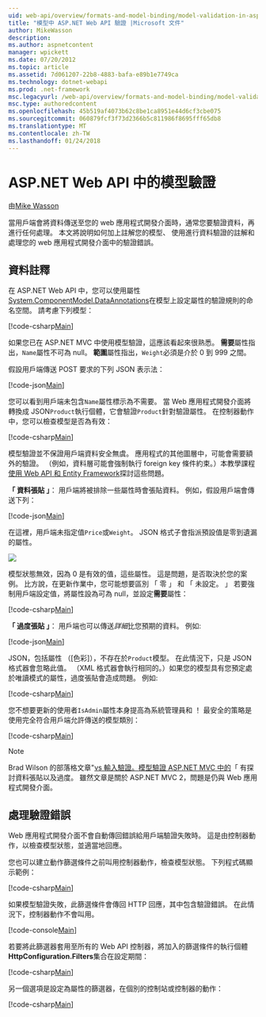 ```yaml
---
uid: web-api/overview/formats-and-model-binding/model-validation-in-aspnet-web-api
title: "模型中 ASP.NET Web API 驗證 |Microsoft 文件"
author: MikeWasson
description: 
ms.author: aspnetcontent
manager: wpickett
ms.date: 07/20/2012
ms.topic: article
ms.assetid: 7d061207-22b8-4883-bafa-e89b1e7749ca
ms.technology: dotnet-webapi
ms.prod: .net-framework
msc.legacyurl: /web-api/overview/formats-and-model-binding/model-validation-in-aspnet-web-api
msc.type: authoredcontent
ms.openlocfilehash: 45b519af4073b62c8be1ca8951e44d6cf3cbe075
ms.sourcegitcommit: 060879fcf3f73d2366b5c811986f8695fff65db8
ms.translationtype: MT
ms.contentlocale: zh-TW
ms.lasthandoff: 01/24/2018
---
```

<a name="model-validation-in-aspnet-web-api"></a>ASP.NET Web API 中的模型驗證
====================
由[Mike Wasson](https://github.com/MikeWasson)

當用戶端會將資料傳送至您的 web 應用程式開發介面時，通常您要驗證資料，再進行任何處理。 本文將說明如何加上註解您的模型、 使用進行資料驗證的註解和處理您的 web 應用程式開發介面中的驗證錯誤。

## <a name="data-annotations"></a>資料註釋

在 ASP.NET Web API 中，您可以使用屬性[System.ComponentModel.DataAnnotations](https://msdn.microsoft.com/library/system.componentmodel.dataannotations.aspx)在模型上設定屬性的驗證規則的命名空間。 請考慮下列模型：

[!code-csharp[Main](model-validation-in-aspnet-web-api/samples/sample1.cs)]

如果您已在 ASP.NET MVC 中使用模型驗證，這應該看起來很熟悉。 **需要**屬性指出，`Name`屬性不可為 null。 **範圍**屬性指出，`Weight`必須是介於 0 到 999 之間。

假設用戶端傳送 POST 要求的下列 JSON 表示法：

[!code-json[Main](model-validation-in-aspnet-web-api/samples/sample2.json)]

您可以看到用戶端未包含`Name`屬性標示為不需要。 當 Web 應用程式開發介面將轉換成 JSON`Product`執行個體，它會驗證`Product`針對驗證屬性。 在控制器動作中，您可以檢查模型是否為有效：

[!code-csharp[Main](model-validation-in-aspnet-web-api/samples/sample3.cs)]

模型驗證並不保證用戶端資料安全無虞。 應用程式的其他圖層中，可能會需要額外的驗證。 （例如，資料層可能會強制執行 foreign key 條件約束。）本教學課程[使用 Web API 和 Entity Framework](../data/using-web-api-with-entity-framework/part-1.md)探討這些問題。

**「 資料張貼 」**： 用戶端將被排除一些屬性時會張貼資料。 例如，假設用戶端會傳送下列：

[!code-json[Main](model-validation-in-aspnet-web-api/samples/sample4.json)]

在這裡，用戶端未指定值`Price`或`Weight`。 JSON 格式子會指派預設值是零到遺漏的屬性。

![](model-validation-in-aspnet-web-api/_static/image1.png)

模型狀態無效，因為 0 是有效的值，這些屬性。 這是問題，是否取決於您的案例。 比方說，在更新作業中，您可能想要區別 「 零 」 和 「 未設定。 」 若要強制用戶端設定值，將屬性設為可為 null，並設定**需要**屬性：

[!code-csharp[Main](model-validation-in-aspnet-web-api/samples/sample5.cs?highlight=1-2)]

**「 過度張貼 」**： 用戶端也可以傳送*詳細*比您預期的資料。 例如: 

[!code-json[Main](model-validation-in-aspnet-web-api/samples/sample6.json)]

JSON，包括屬性 （[色彩]），不存在於`Product`模型。 在此情況下，只是 JSON 格式器會忽略此值。 （XML 格式器會執行相同的。）如果您的模型具有您預定處於唯讀模式的屬性，過度張貼會造成問題。 例如: 

[!code-csharp[Main](model-validation-in-aspnet-web-api/samples/sample7.cs)]

您不想要更新的使用者`IsAdmin`屬性本身提高為系統管理員和 ！ 最安全的策略是使用完全符合用戶端允許傳送的模型類別：

[!code-csharp[Main](model-validation-in-aspnet-web-api/samples/sample8.cs)]

> [!NOTE]
> Brad Wilson 的部落格文章"[vs 輸入驗證。模型驗證 ASP.NET MVC 中的](http://bradwilson.typepad.com/blog/2010/01/input-validation-vs-model-validation-in-aspnet-mvc.html)「 有探討資料張貼以及過度。 雖然文章是關於 ASP.NET MVC 2，問題是仍與 Web 應用程式開發介面。


## <a name="handling-validation-errors"></a>處理驗證錯誤

Web 應用程式開發介面不會自動傳回錯誤給用戶端驗證失敗時。 這是由控制器動作，以檢查模型狀態，並適當地回應。

您也可以建立動作篩選條件之前叫用控制器動作，檢查模型狀態。 下列程式碼顯示範例：

[!code-csharp[Main](model-validation-in-aspnet-web-api/samples/sample9.cs)]

如果模型驗證失敗，此篩選條件會傳回 HTTP 回應，其中包含驗證錯誤。 在此情況下，控制器動作不會叫用。

[!code-console[Main](model-validation-in-aspnet-web-api/samples/sample10.cmd)]

若要將此篩選器套用至所有的 Web API 控制器，將加入的篩選條件的執行個體**HttpConfiguration.Filters**集合在設定期間：

[!code-csharp[Main](model-validation-in-aspnet-web-api/samples/sample11.cs)]

另一個選項是設定為屬性的篩選器，在個別的控制站或控制器的動作：

[!code-csharp[Main](model-validation-in-aspnet-web-api/samples/sample12.cs)]
